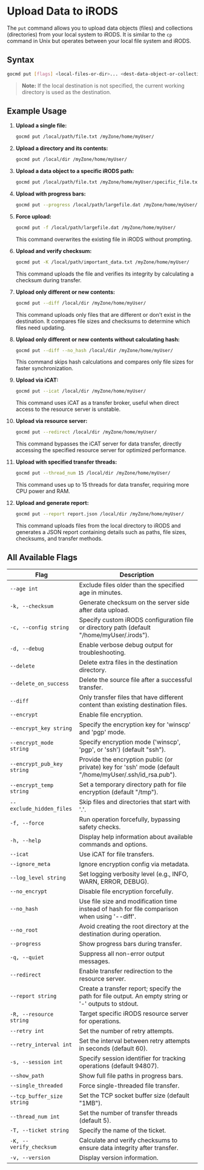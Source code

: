 # Upload Data to iRODS

The `put` command allows you to upload data objects (files) and collections (directories) from your local system to iRODS. It is similar to the `cp` command in Unix but operates between your local file system and iRODS.

## Syntax
```sh
gocmd put [flags] <local-files-or-dir>... <dest-data-object-or-collection>
```

> **Note:** If the local destination is not specified, the current working directory is used as the destination.

## Example Usage

1. **Upload a single file:**
    ```sh
    gocmd put /local/path/file.txt /myZone/home/myUser/
    ```

2. **Upload a directory and its contents:**
    ```sh
    gocmd put /local/dir /myZone/home/myUser/
    ```

3. **Upload a data object to a specific iRODS path:**
    ```sh
    gocmd put /local/path/file.txt /myZone/home/myUser/specific_file.txt
    ```

4. **Upload with progress bars:**
    ```sh
    gocmd put --progress /local/path/largefile.dat /myZone/home/myUser/
    ```

5. **Force upload:**
    ```sh
    gocmd put -f /local/path/largefile.dat /myZone/home/myUser/
    ```

    This command overwrites the existing file in iRODS without prompting.

6. **Upload and verify checksum:**
    ```sh
    gocmd put -K /local/path/important_data.txt /myZone/home/myUser/
    ```

    This command uploads the file and verifies its integrity by calculating a checksum during transfer.

7. **Upload only different or new contents:**
    ```sh
    gocmd put --diff /local/dir /myZone/home/myUser/
    ```

    This command uploads only files that are different or don't exist in the destination. It compares file sizes and checksums to determine which files need updating.

8. **Upload only different or new contents without calculating hash:**
    ```sh
    gocmd put --diff --no_hash /local/dir /myZone/home/myUser/
    ```

    This command skips hash calculations and compares only file sizes for faster synchronization.

9. **Upload via iCAT:**
    ```sh
    gocmd put --icat /local/dir /myZone/home/myUser/
    ```

    This command uses iCAT as a transfer broker, useful when direct access to the resource server is unstable.

10. **Upload via resource server:**
    ```sh
    gocmd put --redirect /local/dir /myZone/home/myUser/
    ```

    This command bypasses the iCAT server for data transfer, directly accessing the specified resource server for optimized performance.

11. **Upload with specified transfer threads:**
    ```sh
    gocmd put --thread_num 15 /local/dir /myZone/home/myUser/
    ```

    This command uses up to 15 threads for data transfer, requiring more CPU power and RAM.

12. **Upload and generate report:** 
    ```sh
    gocmd put --report report.json /local/dir /myZone/home/myUser/
    ```

    This command uploads files from the local directory to iRODS and generates a JSON report containing details such as paths, file sizes, checksums, and transfer methods.

## All Available Flags

| Flag                  | Description                                                                 |
|-----------------------|-----------------------------------------------------------------------------|
| `--age int`           | Exclude files older than the specified age in minutes.                      |
| `-k, --checksum`      | Generate checksum on the server side after data upload.                     |
| `-c, --config string` | Specify custom iRODS configuration file or directory path (default "/home/myUser/.irods"). |
| `-d, --debug`         | Enable verbose debug output for troubleshooting.                            |
| `--delete`            | Delete extra files in the destination directory.                            |
| `--delete_on_success` | Delete the source file after a successful transfer.                         |
| `--diff`              | Only transfer files that have different content than existing destination files. |
| `--encrypt`           | Enable file encryption.                                                     |
| `--encrypt_key string` | Specify the encryption key for 'winscp' and 'pgp' mode.                    |
| `--encrypt_mode string` | Specify encryption mode ('winscp', 'pgp', or 'ssh') (default "ssh").      |
| `--encrypt_pub_key string` | Provide the encryption public (or private) key for 'ssh' mode (default "/home/myUser/.ssh/id_rsa.pub"). |
| `--encrypt_temp string` | Set a temporary directory path for file encryption (default "/tmp").      |
| `--exclude_hidden_files` | Skip files and directories that start with '.'.                          |
| `-f, --force`         | Run operation forcefully, bypassing safety checks.                          |
| `-h, --help`          | Display help information about available commands and options.              |
| `--icat`              | Use iCAT for file transfers.                                                |
| `--ignore_meta`       | Ignore encryption config via metadata.                                      |
| `--log_level string`  | Set logging verbosity level (e.g., INFO, WARN, ERROR, DEBUG).               |
| `--no_encrypt`        | Disable file encryption forcefully.                                         |
| `--no_hash`           | Use file size and modification time instead of hash for file comparison when using '--diff'. |
| `--no_root`           | Avoid creating the root directory at the destination during operation.      |
| `--progress`          | Show progress bars during transfer.                                         |
| `-q, --quiet`         | Suppress all non-error output messages.                                     |
| `--redirect`          | Enable transfer redirection to the resource server.                         |
| `--report string`     | Create a transfer report; specify the path for file output. An empty string or '-' outputs to stdout. |
| `-R, --resource string` | Target specific iRODS resource server for operations.                     |
| `--retry int`         | Set the number of retry attempts.                                           |
| `--retry_interval int` | Set the interval between retry attempts in seconds (default 60).           |
| `-s, --session int`   | Specify session identifier for tracking operations (default 94807).         |
| `--show_path`         | Show full file paths in progress bars.                                      |
| `--single_threaded`   | Force single-threaded file transfer.                                        |
| `--tcp_buffer_size string` | Set the TCP socket buffer size (default "1MB").                        |
| `--thread_num int`    | Set the number of transfer threads (default 5).                             |
| `-T, --ticket string` | Specify the name of the ticket.                                             |
| `-K, --verify_checksum` | Calculate and verify checksums to ensure data integrity after transfer.   |
| `-v, --version`       | Display version information.                                                |
